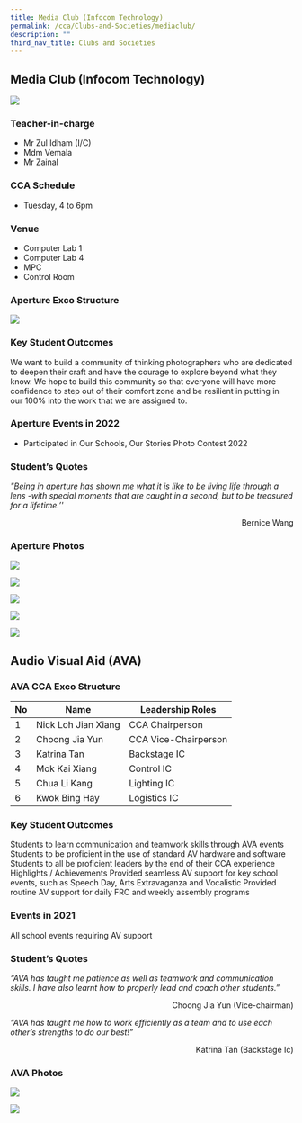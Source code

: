 ```yaml
---
title: Media Club (Infocom Technology)
permalink: /cca/Clubs-and-Societies/mediaclub/
description: ""
third_nav_title: Clubs and Societies
---
```

Media Club (Infocom Technology)
----------------------

![](/images/StudDevelopment/CCAs/Clubs_Societies/Media/Media-1.jpg)


### Teacher-in-charge
* Mr Zul Idham (I/C)
* Mdm Vemala
* Mr Zainal

### CCA Schedule
* Tuesday, 4 to 6pm

### Venue
* Computer Lab 1
* Computer Lab 4
* MPC
* Control Room

### Aperture Exco Structure

![](/images/StudDevelopment/CCAs/Clubs_Societies/Media/Media.png)

### Key Student Outcomes

We want to build a community of thinking photographers who are dedicated to deepen their craft and have the courage to explore beyond what they know. We hope to build this community so that everyone will have more confidence to step out of their comfort zone and be resilient in putting in our 100% into the work that we are assigned to.

### Aperture Events in 2022

* Participated in Our Schools, Our Stories Photo Contest 2022

### Student’s Quotes

*"Being in aperture has shown me what it is like to be living life through a lens -with special moments that are caught in a second, but to be treasured for a lifetime.’'*
<div style="text-align:right">Bernice Wang</div>

### Aperture Photos

![](/images/StudDevelopment/CCAs/Clubs_Societies/Media/Media-2.jpg)

![](/images/StudDevelopment/CCAs/Clubs_Societies/Media/Media-3.jpg)

![](/images/StudDevelopment/CCAs/Clubs_Societies/Media/Media-4.jpg)

![](/images/StudDevelopment/CCAs/Clubs_Societies/Media/Media-5.jpg)

![](/images/StudDevelopment/CCAs/Clubs_Societies/Media/Media-6.jpg)


Audio Visual Aid (AVA)
----------------------
### AVA CCA Exco Structure


| No | Name | Leadership Roles |
| -------- | -------- | -------- |
| 1    | 	Nick Loh Jian Xiang     | CCA Chairperson     |
| 2    | 	Choong Jia Yun     | CCA Vice-Chairperson   |
| 3    | 	Katrina Tan     | 	Backstage IC   |
| 4    | 	Mok Kai Xiang     | Control IC   |
| 5   | 	Chua Li Kang     | Lighting IC   |
| 6   | 	Kwok Bing Hay     | Logistics IC  |


### Key Student Outcomes

Students to learn communication and teamwork skills through AVA events
Students to be proficient in the use of standard AV hardware and software
Students to all be proficient leaders by the end of their CCA experience
Highlights / Achievements
Provided seamless AV support for key school events, such as Speech Day, Arts Extravaganza and Vocalistic
Provided routine AV support for daily FRC and weekly assembly programs

### Events in 2021

All school events requiring AV support

### Student’s Quotes

*“AVA has taught me patience as well as teamwork and communication skills. I have also learnt how to properly lead and coach other students.”*

<div
style="text-align:right">Choong Jia Yun (Vice-chairman)
</div>

*“AVA has taught me how to work efficiently as a team and to use each other’s strengths to do our best!”*
<div
style="text-align:right">Katrina Tan (Backstage Ic)
</div>



### AVA Photos

![](/images/StudDevelopment/CCAs/Clubs_Societies/Media/AVA-1.jpg)

![](/images/StudDevelopment/CCAs/Clubs_Societies/Media/AVA-2.jpg)